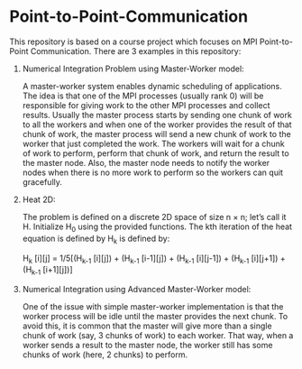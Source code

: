 # Point-to-Point-Communication
This repository is based on a course project which focuses on MPI Point-to-Point Communication. 
There are 3 examples in this repository:

1) Numerical Integration Problem using Master-Worker model:

      A master-worker system enables dynamic scheduling of applications. The idea is that one of the MPI processes (usually rank 0) will be responsible for giving work to the other MPI processes and collect results. Usually the master process starts by sending one chunk of work to all the workers and when one of the worker provides the result of that chunk of work, the master process will send a new chunk of work to the worker that just completed the work. The workers will wait for a chunk of work to perform, perform that chunk of work, and return the result to the master node. Also, the master node needs to notify the worker nodes when there is no more work to perform so the workers can quit gracefully. 
  
  
2) Heat 2D:

      The problem is defined on a discrete 2D space of size n × n; let’s call it H. Initialize H<sub>0</sub> using the provided functions. The kth iteration of the heat equation is defined by H<sub>k</sub> is defined by:
          
        
      H<sub>k</sub> [i][j] = 1/5[(H<sub>k-1</sub> [i][j]) + (H<sub>k-1</sub> [i-1][j]) + (H<sub>k-1</sub> [i][j-1]) + (H<sub>k-1</sub> [i][j+1]) +  (H<sub>k-1</sub> [i+1][j])] 


3) Numerical Integration using Advanced Master-Worker model:

    One of the issue with simple master-worker implementation is that the worker process will be idle until the master provides the next chunk. To avoid this, it is common that the master will give more than a single chunk of work (say, 3 chunks of work) to each worker. That way, when a worker sends a result to the master node, the worker still has some chunks of work (here, 2 chunks) to perform.
